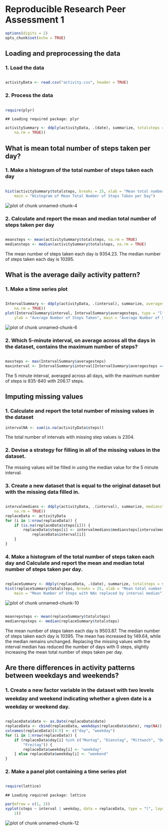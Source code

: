 # Reproducible Research Peer Assessment 1

```r
options(digits = 2)
opts_chunk$set(echo = TRUE)
```


## Loading and preprocessing the data

### 1. Load the data


```r

activityData <- read.csv("activity.csv", header = TRUE)
```


### 2. Process the data


```r

require(plyr)
```

```
## Loading required package: plyr
```

```r
activitySummary <- ddply(activityData, .(date), summarize, totalsteps = sum(steps, 
    na.rm = TRUE))
```


## What is mean total number of steps taken per day?

### 1. Make a histogram of the total number of steps taken each day


```r

hist(activitySummary$totalsteps, breaks = 25, xlab = "Mean total number of steps taken per day", 
    main = "Histogram of Mean Total Number of Steps Taken per Day")
```

![plot of chunk unnamed-chunk-4](figure/unnamed-chunk-4.png) 


### 2. Calculate and report the mean and median total number of steps taken per day


```r

meansteps <- mean(activitySummary$totalsteps, na.rm = TRUE)
mediansteps <- median(activitySummary$totalsteps, na.rm = TRUE)
```


The mean number of steps taken each day is 9354.23. The median number of steps taken each day is 10395.

## What is the average daily activity pattern?

### 1. Make a time series plot


```r

IntervalSummary <- ddply(activityData, .(interval), summarize, averagesteps = mean(steps, 
    na.rm = TRUE))
plot(IntervalSummary$interval, IntervalSummary$averagesteps, type = "l", xlab = "Interval", 
    ylab = "Average Number of Steps Taken", main = "Average Number of Steps Taken, Averaged across all Days")
```

![plot of chunk unnamed-chunk-6](figure/unnamed-chunk-6.png) 


### 2. Which 5-minute interval, on average across all the days in the dataset, contains the maximum number of steps?


```r

maxsteps <- max(IntervalSummary$averagesteps)
maxinterval <- IntervalSummary$interval[IntervalSummary$averagesteps == maxsteps]
```


The 5 minute interval, averaged across all days, with the maximum number of steps is 835-840 with 206.17 steps.

## Imputing missing values

### 1. Calculate and report the total number of missing values in the dataset


```r
intervalNA <- sum(is.na(activityData$steps))
```


The total number of intervals with missing step values is 2304.

### 2. Devise a strategy for filling in all of the missing values in the dataset.

The missing values will be filled in using the median value for the 5 minute interval.

### 3. Create a new dataset that is equal to the original dataset but with the missing data filled in.


```r

intervalmedians <- ddply(activityData, .(interval), summarize, mediansteps = median(steps, 
    na.rm = TRUE))
replaceData <- activityData
for (i in 1:nrow(replaceData)) {
    if (is.na(replaceData$steps[i])) {
        replaceData$steps[i] <- intervalmedians$mediansteps[intervalmedians$interval == 
            replaceData$interval[i]]
    }
}
```


### 4. Make a histogram of the total number of steps taken each day and Calculate and report the mean and median total number of steps taken per day. 


```r

replaceSummary <- ddply(replaceData, .(date), summarize, totalsteps = sum(steps))
hist(replaceSummary$totalsteps, breaks = 25, xlab = "Mean total number of steps taken per day", 
    main = "Mean Number of Steps with NAs replaced by interval median")
```

![plot of chunk unnamed-chunk-10](figure/unnamed-chunk-10.png) 

```r

meanrepsteps <- mean(replaceSummary$totalsteps)
medianrepsteps <- median(replaceSummary$totalsteps)
```


The mean number of steps taken each day is 9503.87. The median number of steps taken each day is 10395. The mean has increased by 149.64, while the median remains unchanged. Replacing the missing values with the interval median has reduced the number of days with 0 steps, slightly increasing the mean total number of steps taken per day.

## Are there differences in activity patterns between weekdays and weekends?

### 1. Create a new factor variable in the dataset with two levels  weekday and weekend indicating whether a given date is a weekday or weekend day.


```r

replaceData$date <- as.Date(replaceData$date)
replaceData <- cbind(replaceData, weekdays(replaceData$date), rep(NA))
colnames(replaceData)[4:5] <- c("day", "weekday")
for (i in 1:nrow(replaceData)) {
    if (replaceData$day[i] %in% c("Montag", "Dienstag", "Mittwoch", "Donnerstag", 
        "Freitag")) {
        replaceData$weekday[i] <- "weekday"
    } else replaceData$weekday[i] <- "weekend"
}
```


### 2. Make a panel plot containing a time series plot


```r

require(lattice)
```

```
## Loading required package: lattice
```

```r
par(mfrow = c(1, 2))
xyplot(steps ~ interval | weekday, data = replaceData, type = "l", layout = c(1, 
    2))
```

![plot of chunk unnamed-chunk-12](figure/unnamed-chunk-12.png) 
